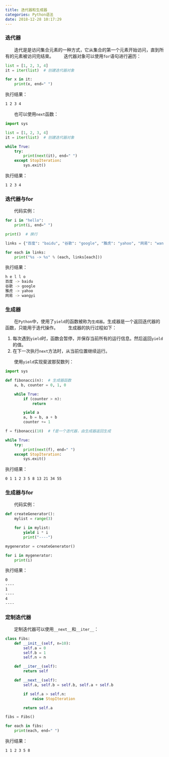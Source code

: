 ```yaml
---
title: 迭代器和生成器
categories: Python语法
date: 2018-12-28 10:17:29
---
```

### 迭代器

&emsp;&emsp;迭代是是访问集合元素的一种方式，它从集合的第一个元素开始访问，直到所有的元素被访问完结束。<!--more-->
&emsp;&emsp;迭代器对象可以使用`for`语句进行遍历：

``` python
list = [1, 2, 3, 4]
it = iter(list)  # 创建迭代器对象

for x in it:
    print(x, end=" ")
```

执行结果：

``` bash
1 2 3 4
```

&emsp;&emsp;也可以使用`next`函数：

``` python
import sys

list = [1, 2, 3, 4]
it = iter(list)  # 创建迭代器对象

while True:
    try:
        print(next(it), end=" ")
    except StopIteration:
        sys.exit()
```

执行结果：

``` bash
1 2 3 4
```

### 迭代器与for

&emsp;&emsp;代码实例：

``` python
for i in "hello":
    print(i, end=" ")

print()  # 换行

links = {"百度": "baidu", "谷歌": "google", "雅虎": "yahoo", "网易": "wangyi"}

for each in links:
    print("%s -> %s" % (each, links[each]))
```

执行结果：

``` bash
h e l l o
百度 -> baidu
谷歌 -> google
雅虎 -> yahoo
网易 -> wangyi
```

### 生成器

&emsp;&emsp;在`Python`中，使用了`yield`的函数被称为`生成器`。生成器是一个返回迭代器的函数，只能用于迭代操作。
&emsp;&emsp;生成器的执行过程如下：

1. 每次遇到`yield`时，函数会暂停，并保存当前所有的运行信息。然后返回`yield`的值。
2. 在下一次执行`next`方法时，从当前位置继续运行。

&emsp;&emsp;使用`yield`实现斐波那契数列：

``` python
import sys

def fibonacci(n):  # 生成器函数
    a, b, counter = 0, 1, 0

    while True:
        if (counter > n):
            return

        yield a
        a, b = b, a + b
        counter += 1

f = fibonacci(10)  # f是一个迭代器，由生成器返回生成

while True:
    try:
        print(next(f), end=" ")
    except StopIteration:
        sys.exit()
```

执行结果：

``` bash
0 1 1 2 3 5 8 13 21 34 55
```

### 生成器与for

&emsp;&emsp;代码实例：

``` python
def createGenerator():
    mylist = range(3)

    for i in mylist:
        yield i * i
        print("----")

mygenerator = createGenerator()

for i in mygenerator:
    print(i)
```

执行结果：

``` bash
0
----
1
----
4
----
```

### 定制迭代器

&emsp;&emsp;定制迭代器可以使用`__next__`和`__iter__`：

``` python
class Fibs:
    def __init__(self, n=10):
        self.a = 0
        self.b = 1
        self.n = n

    def __iter__(self):
        return self

    def __next__(self):
        self.a, self.b = self.b, self.a + self.b

        if self.a > self.n:
            raise StopIteration

        return self.a

fibs = Fibs()

for each in fibs:
    print(each, end=" ")
```

执行结果：

``` bash
1 1 2 3 5 8
```
